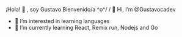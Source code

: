 ¡Hola! 👋 , soy Gustavo Bienvenido/a \^o^/ / 👋 Hi, I’m @Gustavocadev
- 👀 I’m interested in learning languages
- 🌱 I’m currently learning React, Remix run, Nodejs and Go



<!---
gustavoca11/gustavoca11 is a ✨ special ✨ repository because its `README.md` (this file) appears on your GitHub profile.
You can click the Preview link to take a look at your changes.
--->
